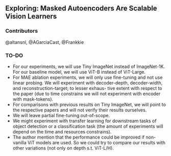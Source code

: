## Exploring: Masked Autoencoders Are Scalable Vision Learners

### Contributors

@altansnl, @AGarciaCast, @Frankkie

### TO-DO

- For our experiments, we will use Tiny ImageNet instead of ImageNet-1K. For our baseline model,
we will use ViT-B instead of ViT-Large.
- For MAE ablation experiments, we will only use fine-tuning and not use linear probing. We will
experiment with decoder-depth, decoder-width, and reconstruction-target; to lesser exhaus-
tive extent with respect to the paper (due to time constrains we will not experiment with encoder
with mask-tokens).
- For comparisons with previous results on Tiny ImageNet, we will point to the respective papers and
will not verify their results ourselves.
- We will leave partial fine-tuning out-of-scope.
- We might experiment with transfer learning for downstream tasks of object detection or a classification
task (the amount of experiments will depend on the time and resources constrains).
- The author mention that the performance could be improved if non-vanilla ViT models are used. So
we could try to compare our results with other variations (not only on depth s.t. ViT-L/H).
